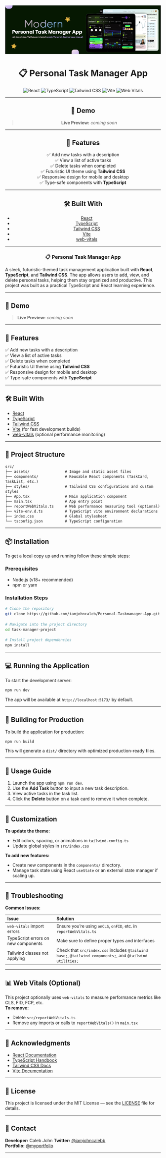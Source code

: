 <div align="center">
  <br />
      <img src="https://github.com/iamjohncaleb/Personal-Taskmanager-App/blob/main/task%20manger%20app.jpg" alt="Project Banner">

# 📋 Personal Task Manager App

<div>
  <img src="https://img.shields.io/badge/React-20232A?style=for-the-badge&logo=react&logoColor=61DAFB" alt="React" />
  <img src="https://img.shields.io/badge/TypeScript-3178C6?style=for-the-badge&logo=typescript&logoColor=white" alt="TypeScript" />
  <img src="https://img.shields.io/badge/Tailwind_CSS-38B2AC?style=for-the-badge&logo=tailwind-css&logoColor=white" alt="Tailwind CSS" />
  <img src="https://img.shields.io/badge/Vite-646CFF?style=for-the-badge&logo=vite&logoColor=white" alt="Vite" />
  <img src="https://img.shields.io/badge/Web_Vitals-4285F4?style=for-the-badge&logo=google&logoColor=white" alt="Web Vitals" />
</div>

---

## 📸 Demo

> **Live Preview:** _coming soon_

---

## 🚀 Features

✅ Add new tasks with a description  
✅ View a list of active tasks  
✅ Delete tasks when completed  
✅ Futuristic UI theme using **Tailwind CSS**  
✅ Responsive design for mobile and desktop  
✅ Type-safe components with **TypeScript**

---

## 🛠️ Built With

- [React](https://reactjs.org/)
- [TypeScript](https://www.typescriptlang.org/)
- [Tailwind CSS](https://tailwindcss.com/)
- [Vite](https://vitejs.dev/)
- [web-vitals](https://github.com/GoogleChrome/web-vitals) 

---
  <h3 align="center">📋 Personal Task Manager App </h3>
</div>

A sleek, futuristic-themed task management application built with **React**, **TypeScript**, and **Tailwind CSS**. The app allows users to add, view, and delete personal tasks, helping them stay organized and productive. This project was built as a practical TypeScript and React learning experience.

---

## 📸 Demo

> **Live Preview:** _coming soon_

---

## 🚀 Features

✅ Add new tasks with a description  
✅ View a list of active tasks  
✅ Delete tasks when completed  
✅ Futuristic UI theme using **Tailwind CSS**  
✅ Responsive design for mobile and desktop  
✅ Type-safe components with **TypeScript**

---

## 🛠️ Built With

- [React](https://reactjs.org/)
- [TypeScript](https://www.typescriptlang.org/)
- [Tailwind CSS](https://tailwindcss.com/)
- [Vite](https://vitejs.dev/) (for fast development builds)
- [web-vitals](https://github.com/GoogleChrome/web-vitals) (optional performance monitoring)

---

## 📂 Project Structure

```
src/
├── assets/                # Image and static asset files
├── components/            # Reusable React components (TaskCard, TaskList, etc.)
├── styles/                # Tailwind CSS configurations and custom styles
├── App.tsx                # Main application component
├── main.tsx               # App entry point
├── reportWebVitals.ts     # Web performance measuring tool (optional)
├── vite-env.d.ts          # TypeScript vite environment declarations
├── index.css              # Global stylesheet
└── tsconfig.json          # TypeScript configuration
```

---

## 📦 Installation

To get a local copy up and running follow these simple steps:

### Prerequisites

- Node.js (v18+ recommended)
- npm or yarn

### Installation Steps

```bash
# Clone the repository
git clone https://github.com/iamjohncaleb/Personal-Taskmanager-App.git

# Navigate into the project directory
cd task-manager-project

# Install project dependencies
npm install
```

---

## 💻 Running the Application

To start the development server:

```bash
npm run dev
```

The app will be available at `http://localhost:5173/` by default.

---

## 🧱 Building for Production

To build the application for production:

```bash
npm run build
```

This will generate a `dist/` directory with optimized production-ready files.

---

## 📝 Usage Guide

1. Launch the app using `npm run dev`.
2. Use the **Add Task** button to input a new task description.
3. View active tasks in the task list.
4. Click the **Delete** button on a task card to remove it when complete.

---

## 🎨 Customization

**To update the theme:**
- Edit colors, spacing, or animations in `tailwind.config.ts`
- Update global styles in `src/index.css`

**To add new features:**
- Create new components in the `components/` directory.
- Manage task state using React `useState` or an external state manager if scaling up.

---

## 🐞 Troubleshooting

**Common Issues:**

| Issue                                    | Solution                                              |
|:-----------------------------------------|:------------------------------------------------------|
| `web-vitals` import errors               | Ensure you’re using `onCLS`, `onFID`, etc. in `reportWebVitals.ts` |
| TypeScript errors on new components      | Make sure to define proper types and interfaces       |
| Tailwind classes not applying            | Check that `src/index.css` includes `@tailwind base;`, `@tailwind components;`, and `@tailwind utilities;` |

---

## 📊 Web Vitals (Optional)

This project optionally uses `web-vitals` to measure performance metrics like CLS, FID, FCP, etc.  
**To remove:**
- Delete `src/reportWebVitals.ts`
- Remove any imports or calls to `reportWebVitals()` in `main.tsx`

---

## 🙌 Acknowledgments

- [React Documentation](https://reactjs.org/docs/getting-started.html)
- [TypeScript Handbook](https://www.typescriptlang.org/docs/)
- [Tailwind CSS Docs](https://tailwindcss.com/docs)
- [Vite Documentation](https://vitejs.dev/guide/)

---

## 📜 License

This project is licensed under the MIT License — see the [LICENSE](LICENSE) file for details.

---

## 📧 Contact

**Developer:** Caleb John
**Twitter:** [@iamjohncalebb](https://x.com/iamjohncalebb)  
**Portfolio:** [@myportfolio](https://recent-resume.vercel.app/) 

---

<!-- ## 📌 Future Improvements

- Task edit functionality  
- Task categories and filters  
- User authentication  
- Deploy to Vercel or Netlify  
- Persistent storage with localStorage or a backend API  
 -->
